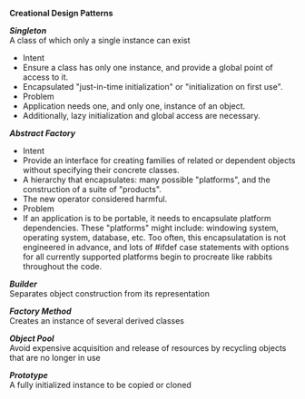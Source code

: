 __Creational Design Patterns__

___Singleton___  
A class of which only a single instance can exist  
*  Intent
  *  Ensure a class has only one instance, and provide a global point of  access to it.  
  *  Encapsulated "just-in-time initialization" or "initialization on first use".  
*  Problem
  *  Application needs one, and only one, instance of an object.
  *  Additionally, lazy initialization and global access are necessary.

___Abstract Factory___  
*  Intent
  *  Provide an interface for creating families of related or dependent objects without specifying their concrete classes.
  *  A hierarchy that encapsulates: many possible "platforms", and the construction of a suite of "products".
  *  The new operator considered harmful.  
*  Problem  
  *  If an application is to be portable, it needs to encapsulate platform dependencies. These "platforms" might include: windowing system, operating system, database, etc. Too often, this encapsulatation is not engineered in advance, and lots of #ifdef case statements with options for all currently supported platforms begin to procreate like rabbits throughout the code.


___Builder___  
Separates object construction from its representation  

___Factory Method___  
Creates an instance of several derived classes  

___Object Pool___  
Avoid expensive acquisition and release of resources by recycling objects that are no longer in use  

___Prototype___  
A fully initialized instance to be copied or cloned  

